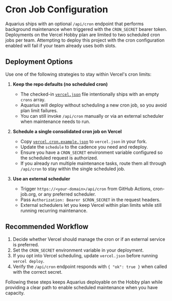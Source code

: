 # Cron Job Configuration

Aquarius ships with an optional `/api/cron` endpoint that performs background maintenance when triggered with the `CRON_SECRET` bearer token. Deployments on the Vercel Hobby plan are limited to two scheduled cron jobs per team. Attempting to deploy this project with the cron configuration enabled will fail if your team already uses both slots.

## Deployment Options

Use one of the following strategies to stay within Vercel's cron limits:

1. **Keep the repo defaults (no scheduled cron)**
   - The checked-in [`vercel.json`](../vercel.json) file intentionally ships with an empty `crons` array.
   - Aquarius will deploy without scheduling a new cron job, so you avoid plan limit failures.
   - You can still invoke `/api/cron` manually or via an external scheduler when maintenance needs to run.

2. **Schedule a single consolidated cron job on Vercel**
   - Copy [`vercel.cron.example.json`](../vercel.cron.example.json) to `vercel.json` in your fork.
   - Update the `schedule` to the cadence you need and redeploy.
   - Ensure you have a `CRON_SECRET` environment variable configured so the scheduled request is authorized.
   - If you already run multiple maintenance tasks, route them all through `/api/cron` to stay within the single scheduled job.

3. **Use an external scheduler**
   - Trigger `https://<your-domain>/api/cron` from GitHub Actions, cron-job.org, or any preferred scheduler.
   - Pass `Authorization: Bearer $CRON_SECRET` in the request headers.
   - External schedulers let you keep Vercel within plan limits while still running recurring maintenance.

## Recommended Workflow

1. Decide whether Vercel should manage the cron or if an external service is preferred.
2. Set the `CRON_SECRET` environment variable in your deployment.
3. If you opt into Vercel scheduling, update `vercel.json` before running `vercel deploy`.
4. Verify the `/api/cron` endpoint responds with `{ "ok": true }` when called with the correct secret.

Following these steps keeps Aquarius deployable on the Hobby plan while providing a clear path to enable scheduled maintenance when you have capacity.
